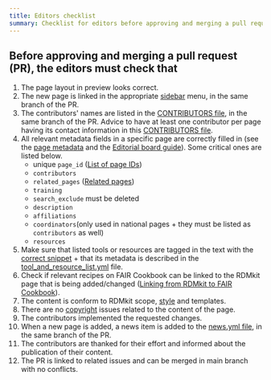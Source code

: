 ```yaml
---
title: Editors checklist
summary: Checklist for editors before approving and merging a pull request (PR).
---
```


## Before approving and merging a pull request (PR), the editors must check that
1. The page layout in preview looks correct.
2. The new page is linked in the appropriate [sidebar](https://github.com/elixir-europe/rdmkit/tree/master/_data/sidebars) menu, in the same branch of the PR.
3. The contributors' names are listed in the [CONTRIBUTORS file](https://github.com/elixir-europe/rdmkit/blob/master/_data/CONTRIBUTORS.yaml), in the same branch of the PR. Advice to have at least one  contributor per page having its contact information in this  [CONTRIBUTORS file](https://github.com/elixir-europe/rdmkit/blob/master/_data/CONTRIBUTORS.yaml).
4. All relevant metadata fields in a specific page are correctly filled in (see the [page metadata](page_metadata) and the [Editorial board guide](editorial_board_guide)). Some critical ones are listed below.
   * unique `page_id` ([List of page IDs](website_overview))
   * `contributors`
   * `related_pages` ([Related pages](editorial_board_guide.html#related-pages))
   * `training`
   * `search_exclude` must be deleted
   * `description`
   * `affiliations`
   * `coordinators`(only used in national pages + they must be listed as `contributors` as well)
   * `resources`
5. Make sure that listed tools or resources are tagged in the text with the [correct snippet](tool_resource_update) + that its metadata is described in the [tool_and_resource_list.yml](https://github.com/elixir-europe/rdmkit/blob/master/_data/tool_and_resource_list.yml) file. 
6. Check if relevant recipes on FAIR Cookbook can be linked to the RDMkit page that is being added/changed ([Linking from RDMkit to FAIR Cookbook](editorial_board_guide#linking-from-rdmkit-to-fair-cookbook)).
7. The content is conform to RDMkit scope, [style](style_guide) and templates.
8. There are no [copyright](copyright) issues related to the content of the page.
9. The contributors implemented the requested changes.
10. When a new page is added, a news item is added to the [news.yml file](https://github.com/elixir-europe/rdmkit/blob/master/_data/news.yml), in the same branch of the PR.
11. The contributors are thanked for their effort and informed about the publication of their content.
12. The PR is linked to related issues and can be merged in main branch with no conflicts.
